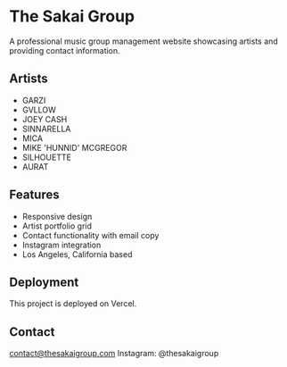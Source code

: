 # The Sakai Group

A professional music group management website showcasing artists and providing contact information.

## Artists

- GARZI
- GVLLOW
- JOEY CASH
- SINNARELLA
- MICA
- MIKE 'HUNNID' MCGREGOR
- SILHOUETTE
- AURAT

## Features

- Responsive design
- Artist portfolio grid
- Contact functionality with email copy
- Instagram integration
- Los Angeles, California based

## Deployment

This project is deployed on Vercel.

## Contact

contact@thesakaigroup.com
Instagram: @thesakaigroup
